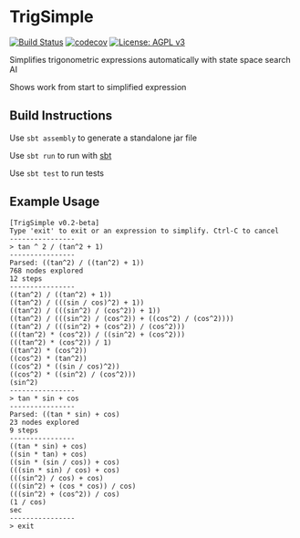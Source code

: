 # TrigSimple
[![Build Status](https://travis-ci.org/CBSkarmory/TrigSimple.png)](https://travis-ci.org/CBSkarmory/TrigSimple)
[![codecov](https://codecov.io/gh/CBSkarmory/TrigSimple/branch/master/graph/badge.svg)](https://codecov.io/gh/CBSkarmory/TrigSimple)
[![License: AGPL v3](https://img.shields.io/badge/License-AGPL%20v3-blue.svg)](https://www.gnu.org/licenses/agpl-3.0)

Simplifies trigonometric expressions automatically with state space search AI

Shows work from start to simplified expression

## Build Instructions
Use `sbt assembly` to generate a standalone jar file

Use `sbt run` to run with [sbt](https://www.scala-sbt.org/)

Use `sbt test` to run tests

## Example Usage
```
[TrigSimple v0.2-beta]
Type 'exit' to exit or an expression to simplify. Ctrl-C to cancel
----------------
> tan ^ 2 / (tan^2 + 1)
----------------
Parsed: ((tan^2) / ((tan^2) + 1))
768 nodes explored
12 steps
----------------
((tan^2) / ((tan^2) + 1))
((tan^2) / (((sin / cos)^2) + 1))
((tan^2) / (((sin^2) / (cos^2)) + 1))
((tan^2) / (((sin^2) / (cos^2)) + ((cos^2) / (cos^2))))
((tan^2) / (((sin^2) + (cos^2)) / (cos^2)))
(((tan^2) * (cos^2)) / ((sin^2) + (cos^2)))
(((tan^2) * (cos^2)) / 1)
((tan^2) * (cos^2))
((cos^2) * (tan^2))
((cos^2) * ((sin / cos)^2))
((cos^2) * ((sin^2) / (cos^2)))
(sin^2)
----------------
> tan * sin + cos
----------------
Parsed: ((tan * sin) + cos)
23 nodes explored
9 steps
----------------
((tan * sin) + cos)
((sin * tan) + cos)
((sin * (sin / cos)) + cos)
(((sin * sin) / cos) + cos)
(((sin^2) / cos) + cos)
(((sin^2) + (cos * cos)) / cos)
(((sin^2) + (cos^2)) / cos)
(1 / cos)
sec
----------------
> exit
```
